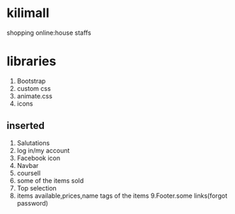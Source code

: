 # kilimall
shopping online:house staffs
# libraries
1. Bootstrap
2. custom css
3. animate.css
4. icons
## inserted
1. Salutations
2. log in/my account
3. Facebook icon
4. Navbar
5. coursell
6. some of the items sold
7. Top selection
8. items available,prices,name tags of the items
9.Footer.some links(forgot password)
